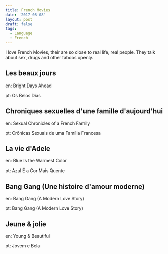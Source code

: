 ```yaml
---
title: French Movies
date: '2017-08-08'
layout: post
draft: false
tags:
  - Language
  - French
---
```


I love French Movies, their are so close to real life,
real people.
They talk about sex, drugs and other taboos openly.

## Les beaux jours
en: Bright Days Ahead

pt: Os Belos Dias

## Chroniques sexuelles d'une famille d'aujourd'hui 
en: Sexual Chronicles of a French Family

pt: Crônicas Sexuais de uma Família Francesa

## La vie d'Adele 
en: Blue Is the Warmest Color

pt: Azul É a Cor Mais Quente

## Bang Gang (Une histoire d'amour moderne)
en: Bang Gang (A Modern Love Story)

pt: Bang Gang (A Modern Love Story)

## Jeune & jolie
en: Young & Beautiful

pt: Jovem e Bela
